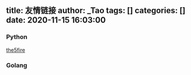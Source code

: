 title: 友情链接
author: _Tao
tags: []
categories: []
date: 2020-11-15 16:03:00
---

### Python
[the5fire](https://www.the5fire.com)

### Golang

